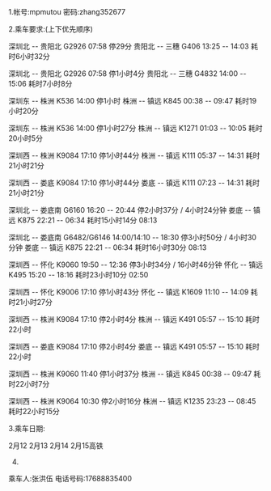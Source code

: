 1.帐号:mpmutou
  密码:zhang352677

2.乘车要求:(上下优先顺序)

深圳北 -- 贵阳北  G2926  07:58    停29分
贵阳北 -- 三穗    G406   13:25 -- 14:03  耗时6小时32分

深圳北 -- 贵阳北  G2926  07:58    停1小时4分
贵阳北 -- 三穗    G4832  14:00 -- 15:06  耗时7小时8分

深圳东 -- 株洲    K536   14:00    停1小时
株洲   -- 镇远    K845   00:38 -- 09:47  耗时19小时20分

深圳东 -- 株洲    K536   14:00    停1小时27分
株洲   -- 镇远    K1271  01:03 -- 10:05  耗时20小时5分

深圳西 -- 株洲    K9084  17:10    停1小时44分
株洲   -- 镇远    K111   05:37 -- 14:31  耗时21小时21分

深圳西 -- 娄底    K9084  17:10    停1小时44分
娄底   -- 镇远    K111   07:23 -- 14:31  耗时21小时21分




深圳北 -- 娄底南  G6160  16:20 -- 20:44    停2小时37分 / 4小时24分钟
娄底   -- 镇远    K875   22:21 -- 06:34    耗时15小时14分 08:13


深圳北 -- 娄底南  G6482/G6146  14:00/14:10 -- 18:30    停3小时50分 / 4小时30分钟
娄底   -- 镇远    K875   22:21 -- 06:34    耗时16小时30分 08:13


深圳西 -- 怀化    K9060  19:50 -- 12:36   停3小时34分 / 16小时46分钟
怀化   -- 镇远    K495   15:20 -- 18:16   耗时23小时10分  02:50





深圳西 -- 怀化    K9006  17:10    停1小时43分
怀化   -- 镇远    K1609  11:10 -- 14:09  耗时21小时27分

深圳西 -- 株洲    K9084  17:10    停2小时4分
株洲   -- 镇远    K491   05:57 -- 15:10  耗时22小时

深圳西 -- 娄底    K9084  17:10    停2小时4分
娄底   -- 镇远    K491   05:57 -- 15:10  耗时22小时

深圳西 -- 株洲    K9060  11:40    停1小时37分
株洲   -- 镇远    K845   00:38 -- 09:47  耗时22小时7分

深圳西 -- 株洲    K9064  10:30    停2小时16分
株洲   -- 镇远    K1235  23:23 -- 08:45  耗时22小时15分

3.乘车日期:

2月12  2月13  2月14  2月15高铁

4.
乘车人:张洪伍
电话号码:17688835400